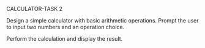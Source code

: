 CALCULATOR-TASK 2

Design a simple calculator with basic arithmetic operations.
Prompt the user to input two numbers and an operation choice.

Perform the calculation and display the result.